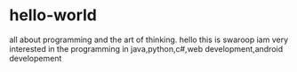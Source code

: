 # hello-world
all about programming
and the art of thinking.
hello this is swaroop iam very interested in the programming in java,python,c#,web development,android developement
